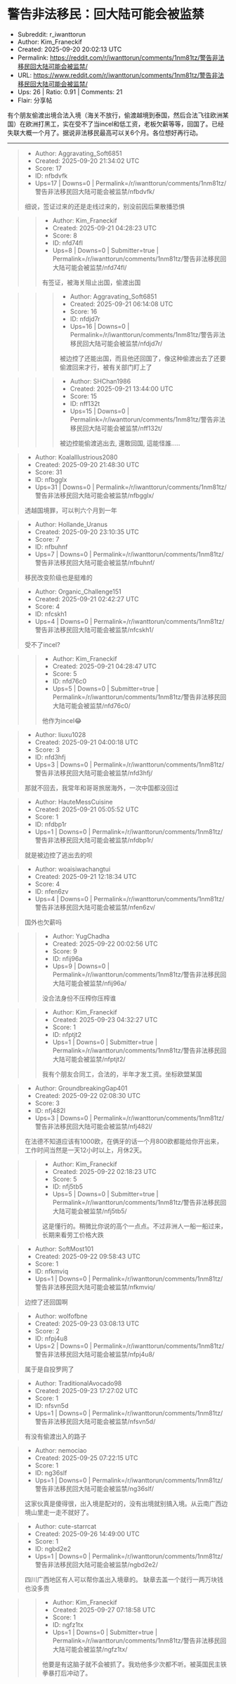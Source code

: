 # 警告非法移民：回大陆可能会被监禁

- Subreddit: r_iwanttorun
- Author: Kim_Franeckif
- Created: 2025-09-20 20:02:13 UTC
- Permalink: https://reddit.com/r/iwanttorun/comments/1nm81tz/警告非法移民回大陆可能会被监禁/
- URL: https://www.reddit.com/r/iwanttorun/comments/1nm81tz/警告非法移民回大陆可能会被监禁/
- Ups: 26 | Ratio: 0.91 | Comments: 21
- Flair: 分享帖


有个朋友偷渡出境合法入境（海关不放行，偷渡越境到泰国，然后合法飞往欧洲某国）在欧洲打黑工，实在受不了当incel和低工资，老板欠薪等等，回国了。已经失联大概一个月了。据说非法移民最高可以关6个月。各位想好再行动。


---

> - Author: Aggravating_Soft6851
> - Created: 2025-09-20 21:34:02 UTC
> - Score: 17
> - ID: nfbdvfk
> - Ups=17 | Downs=0 | Permalink=/r/iwanttorun/comments/1nm81tz/警告非法移民回大陆可能会被监禁/nfbdvfk/
>
> 细说，签证过来的还是走线过来的，别没前因后果散播恐惧

>> - Author: Kim_Franeckif
>> - Created: 2025-09-21 04:28:23 UTC
>> - Score: 8
>> - ID: nfd74fl
>> - Ups=8 | Downs=0 | Submitter=true | Permalink=/r/iwanttorun/comments/1nm81tz/警告非法移民回大陆可能会被监禁/nfd74fl/
>>
>> 有签证，被海关阻止出国，偷渡出国

>>> - Author: Aggravating_Soft6851
>>> - Created: 2025-09-21 06:14:08 UTC
>>> - Score: 16
>>> - ID: nfdjd7r
>>> - Ups=16 | Downs=0 | Permalink=/r/iwanttorun/comments/1nm81tz/警告非法移民回大陆可能会被监禁/nfdjd7r/
>>>
>>> 被边控了还能出国，而且他还回国了，像这种偷渡出去了还要偷渡回来才行，被有关部门盯上了

>>> - Author: SHChan1986
>>> - Created: 2025-09-21 13:44:00 UTC
>>> - Score: 15
>>> - ID: nff132t
>>> - Ups=15 | Downs=0 | Permalink=/r/iwanttorun/comments/1nm81tz/警告非法移民回大陆可能会被监禁/nff132t/
>>>
>>> 被边控能偷渡逃出去, 還敢回国, 這能怪誰.....

> - Author: KoalaIllustrious2080
> - Created: 2025-09-20 21:48:30 UTC
> - Score: 31
> - ID: nfbgglx
> - Ups=31 | Downs=0 | Permalink=/r/iwanttorun/comments/1nm81tz/警告非法移民回大陆可能会被监禁/nfbgglx/
>
> 透越国境罪，可以判六个月到一年

> - Author: Hollande_Uranus
> - Created: 2025-09-20 23:10:35 UTC
> - Score: 7
> - ID: nfbuhnf
> - Ups=7 | Downs=0 | Permalink=/r/iwanttorun/comments/1nm81tz/警告非法移民回大陆可能会被监禁/nfbuhnf/
>
> 移民改变阶级也是挺难的

> - Author: Organic_Challenge151
> - Created: 2025-09-21 02:42:27 UTC
> - Score: 4
> - ID: nfcskh1
> - Ups=4 | Downs=0 | Permalink=/r/iwanttorun/comments/1nm81tz/警告非法移民回大陆可能会被监禁/nfcskh1/
>
> 受不了incel?

>> - Author: Kim_Franeckif
>> - Created: 2025-09-21 04:28:47 UTC
>> - Score: 5
>> - ID: nfd76c0
>> - Ups=5 | Downs=0 | Submitter=true | Permalink=/r/iwanttorun/comments/1nm81tz/警告非法移民回大陆可能会被监禁/nfd76c0/
>>
>> 他作为incel😂

> - Author: liuxu1028
> - Created: 2025-09-21 04:00:18 UTC
> - Score: 3
> - ID: nfd3hfj
> - Ups=3 | Downs=0 | Permalink=/r/iwanttorun/comments/1nm81tz/警告非法移民回大陆可能会被监禁/nfd3hfj/
>
> 那就不回去，我常年和哥哥旅居海外，一次中国都没回过

> - Author: HauteMessCuisine
> - Created: 2025-09-21 05:05:52 UTC
> - Score: 1
> - ID: nfdbp1r
> - Ups=1 | Downs=0 | Permalink=/r/iwanttorun/comments/1nm81tz/警告非法移民回大陆可能会被监禁/nfdbp1r/
>
> 就是被边控了逃出去的呗

> - Author: woaisiwachangtui
> - Created: 2025-09-21 12:18:34 UTC
> - Score: 4
> - ID: nfen6zv
> - Ups=4 | Downs=0 | Permalink=/r/iwanttorun/comments/1nm81tz/警告非法移民回大陆可能会被监禁/nfen6zv/
>
> 国外也欠薪吗

>> - Author: YugChadha
>> - Created: 2025-09-22 00:02:56 UTC
>> - Score: 9
>> - ID: nfij96a
>> - Ups=9 | Downs=0 | Permalink=/r/iwanttorun/comments/1nm81tz/警告非法移民回大陆可能会被监禁/nfij96a/
>>
>> 没合法身份不压榨你压榨谁

>> - Author: Kim_Franeckif
>> - Created: 2025-09-23 04:32:27 UTC
>> - Score: 1
>> - ID: nfptjt2
>> - Ups=1 | Downs=0 | Submitter=true | Permalink=/r/iwanttorun/comments/1nm81tz/警告非法移民回大陆可能会被监禁/nfptjt2/
>>
>> 我有个朋友合同工，合法的，半年才发工资。坐标欧盟某国

> - Author: GroundbreakingGap401
> - Created: 2025-09-22 02:08:30 UTC
> - Score: 3
> - ID: nfj482l
> - Ups=3 | Downs=0 | Permalink=/r/iwanttorun/comments/1nm81tz/警告非法移民回大陆可能会被监禁/nfj482l/
>
> 在法德不知道应该有1000欧，在俩牙的话一个月800欧都能给你开出来，工作时间当然是一天12小时以上，月休2天。

>> - Author: Kim_Franeckif
>> - Created: 2025-09-22 02:18:23 UTC
>> - Score: 5
>> - ID: nfj5tb5
>> - Ups=5 | Downs=0 | Submitter=true | Permalink=/r/iwanttorun/comments/1nm81tz/警告非法移民回大陆可能会被监禁/nfj5tb5/
>>
>> 这是懂行的。稍微比你说的高个一点点。不过非洲人一船一船过来，长期来看劳工价格大跌

> - Author: SoftMost101
> - Created: 2025-09-22 09:58:43 UTC
> - Score: 1
> - ID: nfkmviq
> - Ups=1 | Downs=0 | Permalink=/r/iwanttorun/comments/1nm81tz/警告非法移民回大陆可能会被监禁/nfkmviq/
>
> 边控了还回国啊

> - Author: wolfofbne
> - Created: 2025-09-23 03:08:13 UTC
> - Score: 2
> - ID: nfpj4u8
> - Ups=2 | Downs=0 | Permalink=/r/iwanttorun/comments/1nm81tz/警告非法移民回大陆可能会被监禁/nfpj4u8/
>
> 属于是自投罗网了

> - Author: TraditionalAvocado98
> - Created: 2025-09-23 17:27:02 UTC
> - Score: 1
> - ID: nfsvn5d
> - Ups=1 | Downs=0 | Permalink=/r/iwanttorun/comments/1nm81tz/警告非法移民回大陆可能会被监禁/nfsvn5d/
>
> 有没有偷渡出入的路子

> - Author: nemociao
> - Created: 2025-09-25 07:22:15 UTC
> - Score: 1
> - ID: ng36slf
> - Ups=1 | Downs=0 | Permalink=/r/iwanttorun/comments/1nm81tz/警告非法移民回大陆可能会被监禁/ng36slf/
>
> 这家伙真是傻得很，出入境是配对的，没有出境就别搞入境。从云南广西边境山里走一走不就好了。

> - Author: cute-starrcat
> - Created: 2025-09-26 14:49:00 UTC
> - Score: 1
> - ID: ngbd2e2
> - Ups=1 | Downs=0 | Permalink=/r/iwanttorun/comments/1nm81tz/警告非法移民回大陆可能会被监禁/ngbd2e2/
>
> 四川广西地区有人可以帮你盖出入境章的。
> 缺章去盖一个就行一两万块钱也没多贵

>> - Author: Kim_Franeckif
>> - Created: 2025-09-27 07:18:58 UTC
>> - Score: 1
>> - ID: ngfz1tx
>> - Ups=1 | Downs=0 | Submitter=true | Permalink=/r/iwanttorun/comments/1nm81tz/警告非法移民回大陆可能会被监禁/ngfz1tx/
>>
>> 他要是有这脑子就不会被抓了。我劝他多少次都不听。被英国民主铁拳暴打后冲动了。
